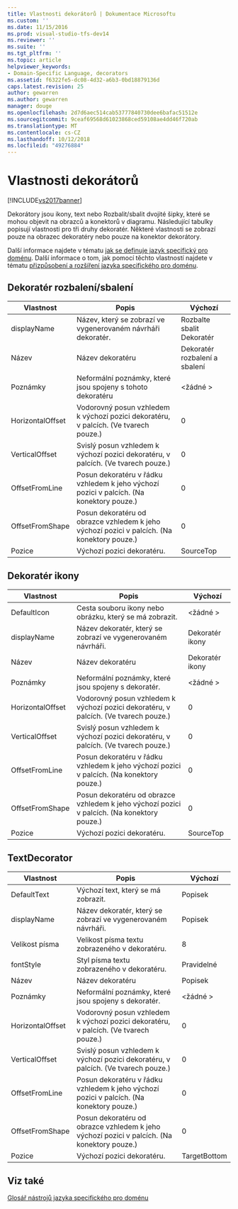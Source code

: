 ```yaml
---
title: Vlastnosti dekorátorů | Dokumentace Microsoftu
ms.custom: ''
ms.date: 11/15/2016
ms.prod: visual-studio-tfs-dev14
ms.reviewer: ''
ms.suite: ''
ms.tgt_pltfrm: ''
ms.topic: article
helpviewer_keywords:
- Domain-Specific Language, decorators
ms.assetid: f6322fe5-dc08-4d32-a6b3-0bd18879136d
caps.latest.revision: 25
author: gewarren
ms.author: gewarren
manager: douge
ms.openlocfilehash: 2d7d6aec514cab53777840730dee6bafac51512e
ms.sourcegitcommit: 9ceaf69568d61023868ced59108ae4dd46f720ab
ms.translationtype: MT
ms.contentlocale: cs-CZ
ms.lasthandoff: 10/12/2018
ms.locfileid: "49276884"
---
```

# <a name="properties-of-decorators"></a>Vlastnosti dekorátorů
[!INCLUDE[vs2017banner](../includes/vs2017banner.md)]

Dekorátory jsou ikony, text nebo Rozbalit/sbalit dvojité šipky, které se mohou objevit na obrazců a konektorů v diagramu. Následující tabulky popisují vlastnosti pro tři druhy dekoratér. Některé vlastnosti se zobrazí pouze na obrazec dekoratéry nebo pouze na konektor dekorátory.  
  
 Další informace najdete v tématu [jak se definuje jazyk specifický pro doménu](../modeling/how-to-define-a-domain-specific-language.md). Další informace o tom, jak pomocí těchto vlastností najdete v tématu [přizpůsobení a rozšíření jazyka specifického pro doménu](../modeling/customizing-and-extending-a-domain-specific-language.md).  
  
## <a name="expandcollapse-decorator"></a>Dekoratér rozbalení/sbalení  
  
|Vlastnost|Popis|Výchozí|  
|--------------|-----------------|-------------|  
|displayName|Název, který se zobrazí ve vygenerovaném návrháři dekoratér.|Rozbalte sbalit Dekoratér|  
|Název|Název dekoratéru|Dekoratér rozbalení a sbalení|  
|Poznámky|Neformální poznámky, které jsou spojeny s tohoto dekoratéru|\<žádné >|  
|HorizontalOffset|Vodorovný posun vzhledem k výchozí pozici dekoratéru, v palcích. (Ve tvarech pouze.)|0|  
|VerticalOffset|Svislý posun vzhledem k výchozí pozici dekoratéru, v palcích. (Ve tvarech pouze.)|0|  
|OffsetFromLine|Posun dekoratéru v řádku vzhledem k jeho výchozí pozici v palcích. (Na konektory pouze.)|0|  
|OffsetFromShape|Posun dekoratéru od obrazce vzhledem k jeho výchozí pozici v palcích. (Na konektory pouze.)|0|  
|Pozice|Výchozí pozici dekoratéru.|SourceTop|  
  
## <a name="icon-decorator"></a>Dekoratér ikony  
  
|Vlastnost|Popis|Výchozí|  
|--------------|-----------------|-------------|  
|DefaultIcon|Cesta souboru ikony nebo obrázku, který se má zobrazit.|\<žádné >|  
|displayName|Název dekoratér, který se zobrazí ve vygenerovaném návrháři.|Dekoratér ikony|  
|Název|Název dekoratéru|Dekoratér ikony|  
|Poznámky|Neformální poznámky, které jsou spojeny s dekoratér.|\<žádné >|  
|HorizontalOffset|Vodorovný posun vzhledem k výchozí pozici dekoratéru, v palcích. (Ve tvarech pouze.)|0|  
|VerticalOffset|Svislý posun vzhledem k výchozí pozici dekoratéru, v palcích. (Ve tvarech pouze.)|0|  
|OffsetFromLine|Posun dekoratéru v řádku vzhledem k jeho výchozí pozici v palcích. (Na konektory pouze.)|0|  
|OffsetFromShape|Posun dekoratéru od obrazce vzhledem k jeho výchozí pozici v palcích. (Na konektory pouze.)|0|  
|Pozice|Výchozí pozici dekoratéru.|SourceTop|  
  
## <a name="textdecorator"></a>TextDecorator  
  
|Vlastnost|Popis|Výchozí|  
|--------------|-----------------|-------------|  
|DefaultText|Výchozí text, který se má zobrazit.|Popisek|  
|displayName|Název dekoratér, který se zobrazí ve vygenerovaném návrháři.|Popisek|  
|Velikost písma|Velikost písma textu zobrazeného v dekoratéru.|8|  
|fontStyle|Styl písma textu zobrazeného v dekoratéru.|Pravidelné|  
|Název|Název dekoratéru|Popisek|  
|Poznámky|Neformální poznámky, které jsou spojeny s dekoratér.|\<žádné >|  
|HorizontalOffset|Vodorovný posun vzhledem k výchozí pozici dekoratéru, v palcích. (Ve tvarech pouze.)|0|  
|VerticalOffset|Svislý posun vzhledem k výchozí pozici dekoratéru, v palcích. (Ve tvarech pouze.)|0|  
|OffsetFromLine|Posun dekoratéru v řádku vzhledem k jeho výchozí pozici v palcích. (Na konektory pouze.)|0|  
|OffsetFromShape|Posun dekoratéru od obrazce vzhledem k jeho výchozí pozici v palcích. (Na konektory pouze.)|0|  
|Pozice|Výchozí pozici dekoratéru.|TargetBottom|  
  
## <a name="see-also"></a>Viz také  
 [Glosář nástrojů jazyka specifického pro doménu](http://msdn.microsoft.com/en-us/ca5e84cb-a315-465c-be24-76aa3df276aa)



